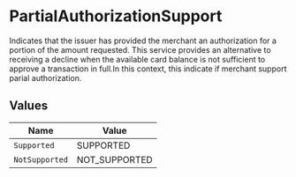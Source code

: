 # PartialAuthorizationSupport

Indicates that the issuer has provided the merchant an authorization for a portion of the amount requested. This service provides an alternative to receiving a decline when the available card balance is not sufficient to approve a transaction in full.In this context, this indicate if merchant support parial authorization.


## Values

| Name           | Value          |
| -------------- | -------------- |
| `Supported`    | SUPPORTED      |
| `NotSupported` | NOT_SUPPORTED  |